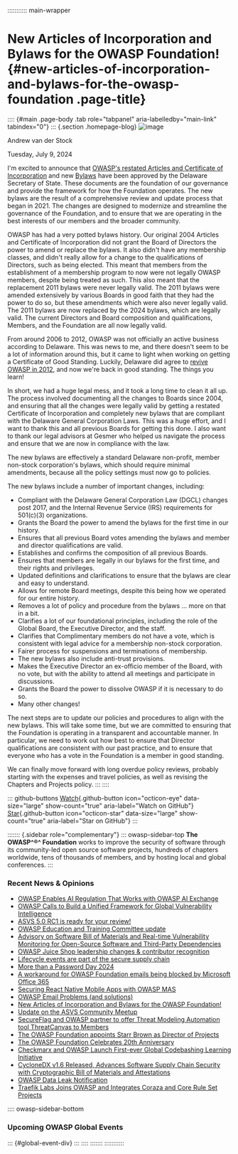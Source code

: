 ::::::::::: main-wrapper
# New Articles of Incorporation and Bylaws for the OWASP Foundation! {#new-articles-of-incorporation-and-bylaws-for-the-owasp-foundation .page-title}

:::: {#main .page-body .tab role="tabpanel" aria-labelledby="main-link" tabindex="0"}
::: {.section .homepage-blog}
![image](../../../../assets/images/people/staff_andrew.jpg)

Andrew van der Stock

Tuesday, July 9, 2024

I'm excited to announce that [OWASP's restated Articles and Certificate
of
Incorporation](../../../../www-policy/legal/OWASP-Foundation-Restated-Certificate-of-Incorporation-2024.pdf)
and new [Bylaws](../../../../www-policy/legal/bylaws.html) have been
approved by the Delaware Secretary of State. These documents are the
foundation of our governance and provide the framework for how the
Foundation operates. The new bylaws are the result of a comprehensive
review and update process that began in 2021. The changes are designed
to modernize and streamline the governance of the Foundation, and to
ensure that we are operating in the best interests of our members and
the broader community.

OWASP has had a very potted bylaws history. Our original 2004 Articles
and Certificate of Incorporation did not grant the Board of Directors
the power to amend or replace the bylaws. It also didn't have any
membership classes, and didn't really allow for a change to the
qualifications of Directors, such as being elected. This meant that
members from the establishment of a membership program to now were not
legally OWASP members, despite being treated as such. This also meant
that the replacement 2011 bylaws were never legally valid. The 2011
bylaws were amended extensively by various Boards in good faith that
they had the power to do so, but these amendments which were also never
legally valid. The 2011 bylaws are now replaced by the 2024 bylaws,
which are legally valid. The current Directors and Board composition and
qualifications, Members, and the Foundation are all now legally valid.

From around 2006 to 2012, OWASP was not officially an active business
according to Delaware. This was news to me, and there doesn't seem to be
a lot of information around this, but it came to light when working on
getting a Certificate of Good Standing. Luckily, Delaware did agree to
[revive OWASP in
2012](../../../../assets/legal/OWASP-Certificate-of-Revival-2012.pdf),
and now we're back in good standing. The things you learn!

In short, we had a huge legal mess, and it took a long time to clean it
all up. The process involved documenting all the changes to Boards since
2004, and ensuring that all the changes were legally valid by getting a
restated Certificate of Incorporation and completely new bylaws that are
compliant with the Delaware General Corporation Laws. This was a huge
effort, and I want to thank this and all previous Boards for getting
this done. I also want to thank our legal advisors at Gesmer who helped
us navigate the process and ensure that we are now in compliance with
the law.

The new bylaws are effectively a standard Delaware non-profit, member
non-stock corporation's bylaws, which should require minimal amendments,
because all the policy settings must now go to policies.

The new bylaws include a number of important changes, including:

- Compliant with the Delaware General Corporation Law (DGCL) changes
  post 2017, and the Internal Revenue Service (IRS) requirements for
  501(c)(3) organizations.
- Grants the Board the power to amend the bylaws for the first time in
  our history.
- Ensures that all previous Board votes amending the bylaws and member
  and director qualifications are valid.
- Establishes and confirms the composition of all previous Boards.
- Ensures that members are legally in our bylaws for the first time, and
  their rights and privileges.
- Updated definitions and clarifications to ensure that the bylaws are
  clear and easy to understand.
- Allows for remote Board meetings, despite this being how we operated
  for our entire history.
- Removes a lot of policy and procedure from the bylaws ... more on that
  in a bit.
- Clarifies a lot of our foundational principles, including the role of
  the Global Board, the Executive Director, and the staff.
- Clarifies that Complimentary members do not have a vote, which is
  consistent with legal advice for a membership non-stock corporation.
- Fairer process for suspensions and terminations of membership.
- The new bylaws also include anti-trust provisions.
- Makes the Executive Director an ex-officio member of the Board, with
  no vote, but with the ability to attend all meetings and participate
  in discussions.
- Grants the Board the power to dissolve OWASP if it is necessary to do
  so.
- Many other changes!

The next steps are to update our policies and procedures to align with
the new bylaws. This will take some time, but we are committed to
ensuring that the Foundation is operating in a transparent and
accountable manner. In particular, we need to work out how best to
ensure that Director qualifications are consistent with our past
practice, and to ensure that everyone who has a vote in the Foundation
is a member in good standing.

We can finally move forward with long overdue policy reviews, probably
starting with the expenses and travel policies, as well as revising the
Chapters and Projects policy.
:::
::::

::: github-buttons
[Watch](https://github.com/owasp/owasp.github.io/subscription){.github-button
icon="octicon-eye" data-size="large" show-count="true"
aria-label="Watch on GitHub"}
[Star](https://github.com/owasp/owasp.github.io){.github-button
icon="octicon-star" data-size="large" show-count="true"
aria-label="Star on GitHub"}
:::

::::::: {.sidebar role="complementary"}
::: owasp-sidebar-top
**The OWASP^®^ Foundation** works to improve the security of software
through its community-led open source software projects, hundreds of
chapters worldwide, tens of thousands of members, and by hosting local
and global conferences.
:::

<div>

### Recent News & Opinions

- [OWASP Enables AI Regulation That Works with OWASP AI
  Exchange](../../../2025/05/06/AI-Exchage-Regulation.html)
- [OWASP Calls to Build a Unified Framework for Global Vulnerability
  Intelligence](../../../2025/04/17/owasp-global-vulnerability-intelligence.html)
- [ASVS 5.0 RC1 is ready for your
  review!](../../../2025/04/09/asvs-rc1-review.html)
- [OWASP Education and Training Committee
  update](../../../2025/03/06/owasp-education-and-training-committee-update.html)
- [Advisory on Software Bill of Materials and Real-time Vulnerability
  Monitoring for Open-Source Software and Third-Party
  Dependencies](../../../2025/02/24/advisory-on-implementation-of-software-bill-of-materials-for-vulnerability-management.html)
- [OWASP Juice Shop leadership changes & contributor
  recognition](../../../2025/01/29/juice-shop-leadership.html)
- [Lifecycle events are part of the secure supply
  chain](../../11/26/lifecycle-events-are-part-of-the-secure-supply-chain.html)
- [More than a Password Day
  2024](../../11/12/more-than-a-password-day-2024.html)
- [A workaround for OWASP Foundation emails being blocked by Microsoft
  Office 365](../../10/30/owaspfoundation-org-emails.html)
- [Securing React Native Mobile Apps with OWASP
  MAS](../../10/02/Securing-React-Native-Mobile-Apps-with-OWASP-MAS.html)
- [OWASP Email Problems (and
  solutions)](../../08/01/owasp-email-problems.html)
- [New Articles of Incorporation and Bylaws for the OWASP
  Foundation!](new-coi-and-bylaws.html)
- [Update on the ASVS Community
  Meetup](../03/asvs-community-meetup.html)
- [SecureFlag and OWASP partner to offer Threat Modeling Automation tool
  ThreatCanvas to
  Members](../../05/30/secureflag-threatcanvas-member-benefit.html)
- [The OWASP Foundation appoints Starr Brown as Director of
  Projects](../../04/22/starr-brown-hired-as-director-projects.html)
- [The OWASP Foundation Celebrates 20th
  Anniversary](../../04/21/owasp-foundation-20th-anniversary.html)
- [Checkmarx and OWASP Launch First-ever Global Codebashing Learning
  Initiative](../../04/18/codebashing-member-benefit.html)
- [CycloneDX v1.6 Released, Advances Software Supply Chain Security with
  Cryptographic Bill of Materials and
  Attestations](../../04/09/CycloneDX-v1.6-Released.html)
- [OWASP Data Leak
  Notification](../../03/29/OWASP-data-breach-notification.html)
- [Traefik Labs Joins OWASP and Integrates Coraza and Core Rule Set
  Projects](../../03/19/traefik_owasp.html)

</div>

:::: owasp-sidebar-bottom
### Upcoming OWASP Global Events

::: {#global-event-div}
:::
::::
:::::::
:::::::::::
